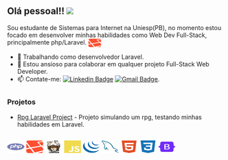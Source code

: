 ## Olá pessoal!! <img src="https://raw.githubusercontent.com/iampavangandhi/iampavangandhi/master/gifs/Hi.gif" width="30px">
Sou estudante de Sistemas para Internet na Uniesp(PB), no momento estou focado em desenvolver minhas habilidades como Web Dev Full-Stack, principalmente php/Laravel. <img align="top" height="20" width="30" src="https://raw.githubusercontent.com/devicons/devicon/master/icons/laravel/laravel-plain.svg">
 
- 🔭 Trabalhando como desenvolvedor Laravel.
- 👯 Estou ansioso para colaborar em qualquer projeto Full-Stack Web Developer.
- 📫 Contate-me: [![Linkedin Badge](https://img.shields.io/badge/-Magno_Levi-blue?style=flat-square&logo=Linkedin&logoColor=white&link=https://www.linkedin.com/in/magno-levi-santos-92331622b/)](https://www.linkedin.com/in/magno-levi-santos-92331622b/)
 [![Gmail Badge](https://img.shields.io/badge/-Gmail-c14438?style=flat-square&logo=Gmail&logoColor=white&link=mailto:magnolevi2003@gmail.com)](mailto:magnolevi2003@gmail.com/).

##
### Projetos
- [Rpg Laravel Project](https://github.com/MagnoLevi/rpg_laravel_project) - Projeto simulando um rpg, testando minhas habilidades em Laravel.

##
<div style="display: inline_block">
  <img align="center" height="30" width="40" src="https://raw.githubusercontent.com/devicons/devicon/master/icons/php/php-plain.svg">
  <img align="center" height="30" width="40" src="https://raw.githubusercontent.com/devicons/devicon/master/icons/laravel/laravel-plain.svg">
  <img align="center" height="30" width="40" src="https://raw.githubusercontent.com/devicons/devicon/master/icons/composer/composer-original.svg">
  <img align="center" height="30" width="40" src="https://raw.githubusercontent.com/devicons/devicon/master/icons/javascript/javascript-plain.svg">
  <img align="center" height="30" width="40" src="https://raw.githubusercontent.com/devicons/devicon/master/icons/jquery/jquery-plain.svg">
  <img align="center" height="30" width="40" src="https://raw.githubusercontent.com/devicons/devicon/master/icons/mysql/mysql-plain.svg">
  <img align="center" height="30" width="40" src="https://raw.githubusercontent.com/devicons/devicon/master/icons/html5/html5-plain.svg">
  <img align="center" height="30" width="40" src="https://raw.githubusercontent.com/devicons/devicon/master/icons/css3/css3-plain.svg">
  <img align="center" height="30" width="40" src="https://raw.githubusercontent.com/devicons/devicon/master/icons/bootstrap/bootstrap-plain.svg">
</div>


<!--
![Top Langs](https://github-readme-stats.vercel.app/api/top-langs/?username=magnolevi&layout=compact&hide_progress=true)

![Anurag's GitHub stats](https://github-readme-stats.vercel.app/api?username=magnolevi&show_icons=true&theme=dark)
-->
